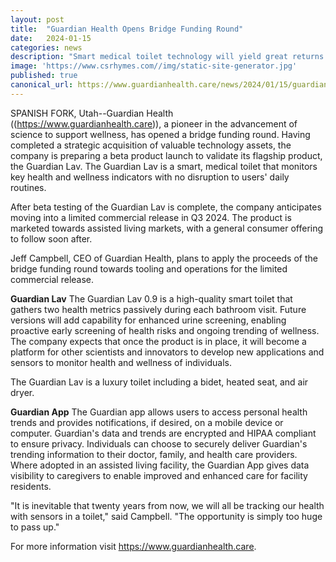 ```yaml
---
layout: post
title:  "Guardian Health Opens Bridge Funding Round"
date:   2024-01-15
categories: news
description: "Smart medical toilet technology will yield great returns for investors"
image: 'https://www.csrhymes.com//img/static-site-generator.jpg'
published: true
canonical_url: https://www.guardianhealth.care/news/2024/01/15/guardian-health-opens-bridge-funding-round.html
---
```


SPANISH FORK, Utah--Guardian Health ((https://www.guardianhealth.care)), a pioneer in the advancement of science to support wellness, has opened a bridge funding round.  Having completed a strategic acquisition of valuable technology assets, the company is preparing a beta product launch to validate its flagship product, the Guardian Lav.  The Guardian Lav is a smart, medical toilet that monitors key health and wellness indicators with no disruption to users' daily routines.

After beta testing of the Guardian Lav is complete, the company anticipates moving into a limited commercial release in Q3 2024.  The product is marketed towards assisted living markets, with a general consumer offering to follow soon after.

Jeff Campbell, CEO of Guardian Health, plans to apply the proceeds of the bridge funding round towards tooling and operations for the limited commercial release.

**Guardian Lav** The Guardian Lav 0.9 is a high-quality smart toilet that gathers two health metrics passively during each bathroom visit.  Future versions will add capability for enhanced urine screening, enabling proactive early screening of health risks and ongoing trending of wellness.  The company expects that once the product is in place, it will become a platform for other scientists and innovators to develop new applications and sensors to monitor health and wellness of individuals.

The Guardian Lav is a luxury toilet including a bidet, heated seat, and air dryer.

**Guardian App** The Guardian app allows users to access personal health trends and provides notifications, if desired, on a mobile device or computer.  Guardian's data and trends are encrypted and HIPAA compliant to ensure privacy.  Individuals can choose to securely deliver Guardian's trending information to their doctor, family, and health care providers.  Where adopted in an assisted living facility, the Guardian App gives data visibility to caregivers to enable improved and enhanced care for facility residents.  

"It is inevitable that twenty years from now, we will all be tracking our health with sensors in a toilet," said Campbell.  "The opportunity is simply too huge to pass up."

For more information visit https://www.guardianhealth.care.